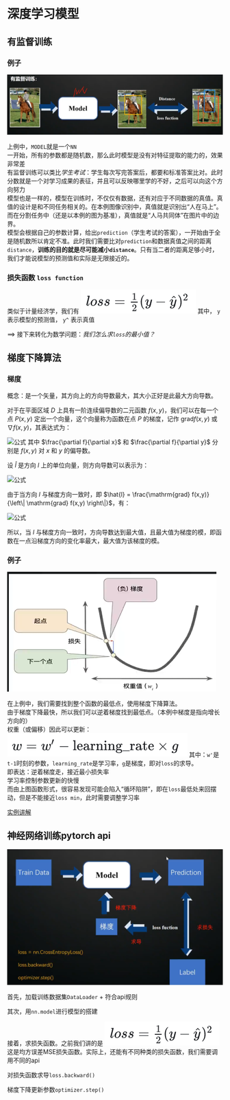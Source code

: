 # 深度学习模型

## 有监督训练

### 例子
![有监督训练图例](/NeuralNetwork/image/3.png)

上例中，`MODEL`就是一个`NN`<br>
一开始，所有的参数都是随机数，那么此时模型是没有对特征提取的能力的，效果非常差<br>
有监督训练可以类比<i>学生考试</i>：学生每次写完答案后，都要和标准答案比对。此时分数就是一个对学习成果的表征，并且可以反映哪里学的不好，之后可以向这个方向努力<br>
模型也是一样的，模型在训练时，不仅仅有数据，还有对应于不同数据的真值。真值的设计是和不同任务相关的。在本例图像识别中，真值就是识别出“人在马上”。而在分割任务中（还是以本例的图为基准），真值就是“人马共同体”在图片中的边界。<br>
模型会根据自己的参数计算，给出`prediction`（学生考试的答案），一开始由于全是随机数所以肯定不准。此时我们需要比对`prediction`和数据真值之间的距离`distance`，<b>训练的目的就是尽可能减小`distance`</b>。只有当二者的距离足够小时，我们才能说模型的预测值和实际是无限接近的。<br>

### 损失函数 `loss function`
类似于计量经济学，我们有
![公式](/NeuralNetwork/image/format3.png)
其中， `y` 表示模型的预测值， `y^` 表示真值

==> 接下来转化为数学问题：<i>我们怎么求`loss`的最小值？</i>

## 梯度下降算法

### 梯度
概念：是一个矢量，其方向上的方向导数最大，其大小正好是此最大方向导数。

对于在平面区域 $D$ 上具有一阶连续偏导数的二元函数 $f(x,y)$，我们可以在每一个点 $P(x,y)$ 定出一个向量，这个向量称为函数在点 $P$ 的梯度，记作 $\mathrm{grad} f(x,y)$ 或 $\nabla f(x,y)$，其表达式为：

![公式](https://raw.githubusercontent.com/1517005260/pytorch-learning/master/NeuralNetwork/image/format4.png)
其中 $\frac{\partial f}{\partial x}$ 和 $\frac{\partial f}{\partial y}$ 分别是 $f(x,y)$ 对 $x$ 和 $y$ 的偏导数。

设 $\hat{l}$ 是方向 $l$ 上的单位向量，则方向导数可以表示为：

![公式](https://raw.githubusercontent.com/1517005260/pytorch-learning/master/NeuralNetwork/image/format5.png)

由于当方向 $l$ 与梯度方向一致时，即 $\hat{l} = \frac{\mathrm{grad} f(x,y)}{\left\| \mathrm{grad} f(x,y) \right\|}$，有：

![公式](https://raw.githubusercontent.com/1517005260/pytorch-learning/master/NeuralNetwork/image/format6.png)

所以，当 $l$ 与梯度方向一致时，方向导数达到最大值，且最大值为梯度的模，即函数在一点沿梯度方向的变化率最大，最大值为该梯度的模。

### 例子
![损失函数图例](/NeuralNetwork/image/4.png)

在上例中，我们需要找到整个函数的最低点，使用梯度下降算法。<br>
由于梯度下降最快，所以我们可以逆着梯度找到最低点。（本例中梯度是指向增长方向的）<br>
权重（或偏移）因此可以更新：![公式](/NeuralNetwork/image/format7.png)
其中：`w'`是`t-1`时刻的参数，`learning_rate`是学习率，`g`是梯度，即对`loss`的求导。<br>
即表达：逆着梯度走，接近最小损失率<br>
学习率控制参数更新的快慢<br>
而由上图函数形式，很容易发现可能会陷入“循环陷阱”，即在`loss`最低处来回摆动，但是不能接近`loss min`，此时需要调整学习率

[实例讲解](https://www.zhihu.com/question/270562234/answer/3175049536)

## 神经网络训练pytorch api
![梯度下降](/NeuralNetwork/image/5.png)

首先，加载训练数据集`DataLoader` + 符合api规则

其次，用`nn.model`进行模型的搭建

接着，求损失函数。之前我们讲的是 
![公式](/NeuralNetwork/image/format3.png)
这是均方误差MSE损失函数。实际上，还能有不同种类的损失函数，我们需要调用不同的api

对损失函数求导`loss.backward()`

梯度下降更新参数`optimizer.step()`